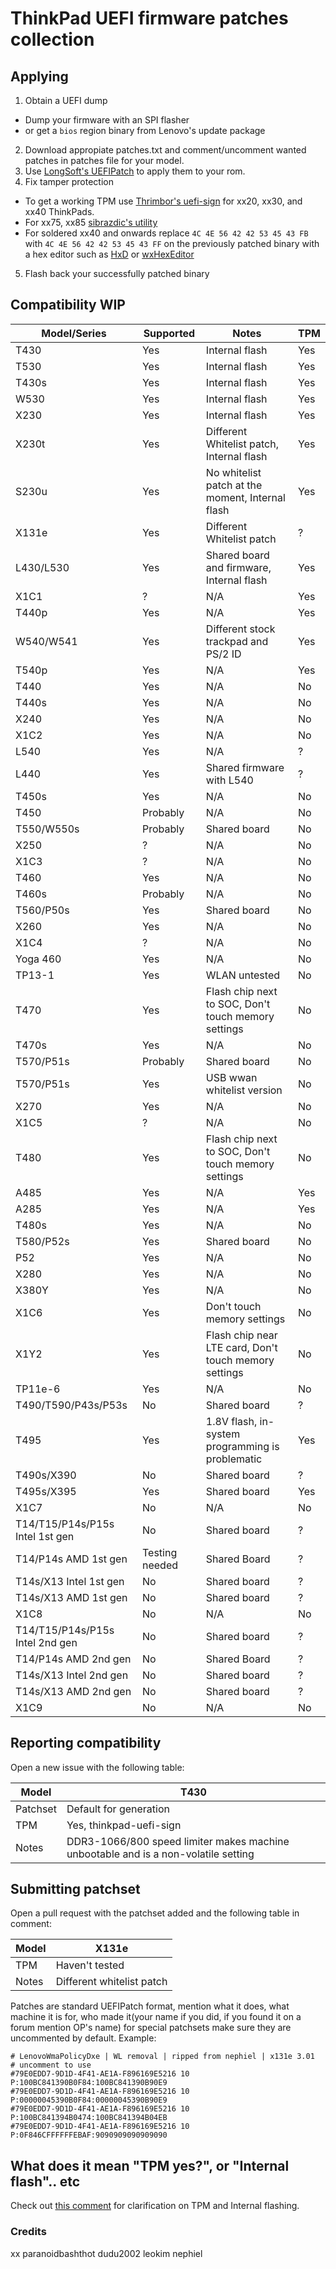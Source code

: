 # ThinkPad UEFI firmware patches collection

## Applying

1. Obtain a UEFI dump 
  - Dump your firmware with an SPI flasher 
  - or get a `bios` region binary from Lenovo's update package
2. Download appropiate patches.txt and comment/uncomment wanted patches in patches file for your model.
3. Use [LongSoft's UEFIPatch](https://github.com/LongSoft/UEFITool/releases) to apply them to your rom.
4. Fix tamper protection
  - To get a working TPM use [Thrimbor's uefi-sign](https://github.com/thrimbor/thinkpad-uefi-sign) for xx20, xx30, and xx40 ThinkPads. 
  - For xx75, xx85 [sibrazdic's utility](https://github.com/sibradzic/UEFI-playground/blob/master/fix_vendor_hashes.py)
  - For soldered xx40 and onwards replace `4C 4E 56 42 42 53 45 43 FB` with `4C 4E 56 42 42 53 45 43 FF` on the previously patched binary with a hex editor such as [HxD](https://mh-nexus.de/en/hxd/) or [wxHexEditor](https://www.wxhexeditor.org/)
5. Flash back your successfully patched binary

## Compatibility WIP

| Model/Series | Supported | Notes | TPM |
| --- | --- | --- | --- |
| T430 | Yes | Internal flash | Yes |
| T530 | Yes | Internal flash | Yes |
| T430s | Yes | Internal flash | Yes |
| W530 | Yes | Internal flash | Yes |
| X230 | Yes | Internal flash | Yes|
| X230t | Yes | Different Whitelist patch, Internal flash | Yes |
| S230u | Yes | No whitelist patch at the moment, Internal flash | Yes |
| X131e | Yes | Different Whitelist patch | ? |
| L430/L530 | Yes | Shared board and firmware, Internal flash | Yes |
| X1C1 | ? | N/A | Yes |
| T440p | Yes | N/A | Yes |
| W540/W541 | Yes | Different stock trackpad and PS/2 ID | Yes |
| T540p | Yes | N/A | Yes |
| T440 | Yes | N/A | No |
| T440s | Yes | N/A | No |
| X240 | Yes | N/A | No |
| X1C2 | Yes | N/A | No |
| L540 | Yes | N/A | ? |
| L440 | Yes | Shared firmware with L540 | ? |
| T450s | Yes | N/A | No |
| T450 | Probably | N/A | No |
| T550/W550s | Probably | Shared board | No |
| X250 | ? | N/A | No |
| X1C3 | ? | N/A | No |
| T460 | Yes | N/A | No |
| T460s | Probably | N/A | No |
| T560/P50s | Yes | Shared board | No |
| X260 | Yes | N/A | No |
| X1C4 | ? | N/A | No |
| Yoga 460 | Yes | N/A | No |
| TP13-1 | Yes | WLAN untested | No |
| T470 | Yes | Flash chip next to SOC, Don't touch memory settings | No |
| T470s | Yes | N/A | No |
| T570/P51s | Probably | Shared board | No |
| T570/P51s | Yes | USB wwan whitelist version | No |
| X270 | Yes | N/A | No |
| X1C5 | ? | N/A | No |
| T480 | Yes | Flash chip next to SOC, Don't touch memory settings | No |
| A485 | Yes | N/A | Yes |
| A285 | Yes | N/A | Yes |
| T480s | Yes | N/A | No |
| T580/P52s | Yes | Shared board | No |
| P52 | Yes | N/A | No |
| X280 | Yes | N/A | No |
| X380Y | Yes | N/A | No |
| X1C6 | Yes | Don't touch memory settings | No |
| X1Y2 | Yes | Flash chip near LTE card, Don't touch memory settings | No |
| TP11e-6 | Yes | N/A | No |
| T490/T590/P43s/P53s | No | Shared board | ? |
| T495 | Yes | 1.8V flash, in-system programming is problematic | Yes |
| T490s/X390 | No | Shared board | ? |
| T495s/X395 | Yes | Shared board | Yes |
| X1C7 | No | N/A | No |
| T14/T15/P14s/P15s Intel 1st gen | No | Shared board | ? |
| T14/P14s AMD 1st gen | Testing needed | Shared Board | ? |
| T14s/X13 Intel 1st gen | No | Shared board | ? |
| T14s/X13 AMD 1st gen | No | Shared board | ? |
| X1C8 | No | N/A | No |
| T14/T15/P14s/P15s Intel 2nd gen | No | Shared board | ? |
| T14/P14s AMD 2nd gen | No | Shared Board | ? |
| T14s/X13 Intel 2nd gen | No | Shared board | ? |
| T14s/X13 AMD 2nd gen | No | Shared board | ? |
| X1C9 | No | N/A | No |

## Reporting compatibility

Open a new issue with the following table:

| Model | T430 |
| --- | --- |
| Patchset | Default for generation |
| TPM | Yes, thinkpad-uefi-sign |
| Notes | DDR3-1066/800 speed limiter makes machine unbootable and is a non-volatile setting | 


## Submitting patchset

Open a pull request with the patchset added and the following table in comment:

| Model | X131e |
| --- | --- |
| TPM | Haven't tested |
| Notes | Different whitelist patch | 


Patches are standard UEFIPatch format, mention what it does, what machine it is for, who made it(your name if you did, if you found it on a forum mention OP's name) for special patchsets make sure they are uncommented by default. Example:

```
# LenovoWmaPolicyDxe | WL removal | ripped from nephiel | x131e 3.01
# uncomment to use
#79E0EDD7-9D1D-4F41-AE1A-F896169E5216 10 P:100BC841390B0F84:100BC841390B90E9 
#79E0EDD7-9D1D-4F41-AE1A-F896169E5216 10 P:00000045390B0F84:00000045390B90E9 
#79E0EDD7-9D1D-4F41-AE1A-F896169E5216 10 P:100BC841394B0474:100BC841394B04EB 
#79E0EDD7-9D1D-4F41-AE1A-F896169E5216 10 P:0F846CFFFFFFEBAF:9090909090909090
```


## What does it mean "TPM yes?", or "Internal flash".. etc

Check out [this comment](https://github.com/digmorepaka/thinkpad-firmware-patches/issues/3#issuecomment-730474066) for clarification on TPM and Internal flashing.


### Credits

xx
paranoidbashthot
dudu2002
leokim
nephiel

